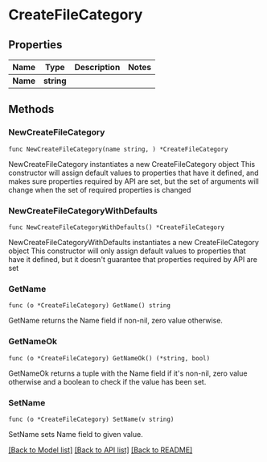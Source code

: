 # CreateFileCategory

## Properties

Name | Type | Description | Notes
------------ | ------------- | ------------- | -------------
**Name** | **string** |  | 

## Methods

### NewCreateFileCategory

`func NewCreateFileCategory(name string, ) *CreateFileCategory`

NewCreateFileCategory instantiates a new CreateFileCategory object
This constructor will assign default values to properties that have it defined,
and makes sure properties required by API are set, but the set of arguments
will change when the set of required properties is changed

### NewCreateFileCategoryWithDefaults

`func NewCreateFileCategoryWithDefaults() *CreateFileCategory`

NewCreateFileCategoryWithDefaults instantiates a new CreateFileCategory object
This constructor will only assign default values to properties that have it defined,
but it doesn't guarantee that properties required by API are set

### GetName

`func (o *CreateFileCategory) GetName() string`

GetName returns the Name field if non-nil, zero value otherwise.

### GetNameOk

`func (o *CreateFileCategory) GetNameOk() (*string, bool)`

GetNameOk returns a tuple with the Name field if it's non-nil, zero value otherwise
and a boolean to check if the value has been set.

### SetName

`func (o *CreateFileCategory) SetName(v string)`

SetName sets Name field to given value.



[[Back to Model list]](../README.md#documentation-for-models) [[Back to API list]](../README.md#documentation-for-api-endpoints) [[Back to README]](../README.md)


